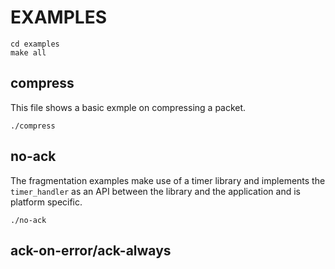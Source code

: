 # EXAMPLES
```
cd examples
make all
```
## compress
This file shows a basic exmple on compressing a packet.
```
./compress
```

## no-ack
The fragmentation examples make use of a timer library and implements the `timer_handler` as an API between the library and the application and is platform specific.
```
./no-ack
```

## ack-on-error/ack-always
